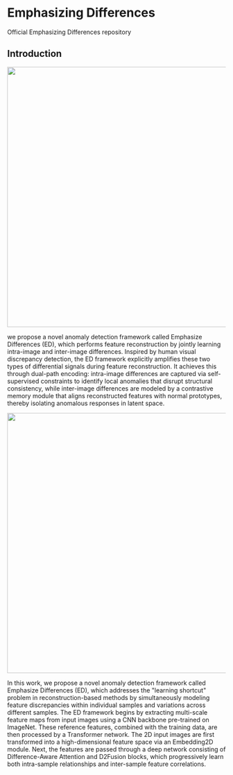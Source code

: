 # Emphasizing Differences
Official Emphasizing Differences repository

## Introduction

<p align="center">
    <img src="1.png" width= "600">
</p>

we propose a novel anomaly detection framework called Emphasize Differences (ED), which performs feature reconstruction by jointly learning intra-image and inter-image differences. Inspired by human visual discrepancy detection, the ED framework explicitly amplifies these two types of differential signals during feature reconstruction. It achieves this through dual-path encoding: intra-image differences are captured via self-supervised constraints to identify local anomalies that disrupt structural consistency, while inter-image differences are modeled by a contrastive memory module that aligns reconstructed features with normal prototypes, thereby isolating anomalous responses in latent space.

<p align="center">
    <img src="2.png" width= "600">
</p>

In this work, we propose a novel anomaly detection framework called Emphasize Differences (ED), which addresses the "learning shortcut" problem in reconstruction-based methods by simultaneously modeling feature discrepancies within individual samples and variations across different samples.  The ED framework begins by extracting multi-scale feature maps from input images using a CNN backbone pre-trained on ImageNet. These reference features, combined with the training data, are then processed by a Transformer network. The 2D input images are first transformed into a high-dimensional feature space via an Embedding2D module. Next, the features are passed through a deep network consisting of Difference-Aware Attention and D2Fusion blocks, which progressively learn both intra-sample relationships and inter-sample feature correlations.
